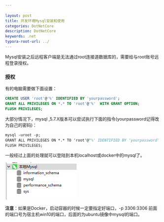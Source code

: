```yaml
---

layout: post
title: 开发环境Mysql安装和使用
categories: DotNetCore
description: DotNetCore
keywords: .net
typora-root-url: ../
---
```

Mysql安装之后远程客户端是无法通过root连接道数据库的，需要给与root账号远程登录授权。

### 授权

有的电脑需要做下面设置：

```sql
CREATE USER 'root'@'%' IDENTIFIED BY 'yourpassword';    
GRANT ALL PRIVILEGES ON *.* TO 'root'@'%'  WITH GRANT OPTION;
FLUSH PRIVILEGES;
```

大部分情况下，mysql ,5.7.X版本可以尝试执行下面的指令(yourpassword记得改为自己的密码)：

```tex
mysql -uroot -p;
GRANT ALL PRIVILEGES ON *.* TO 'root'@'%' IDENTIFIED BY 'yourpassword' with grant option;
FLUSH PRIVILEGES;
```

一般经过上面的处理就可以登陆到本机localhost或docker中的mysql了。

![connet_mysql_success_2726.png](/images/posts/connet_mysql_success_2726.png)

**注意**：如果是Docker，启动容器的时候一定要指定好端口，-p 3306:3306   前面的端口号为宿主机win10的端口，后面的为ubuntu镜像中mysql的端口。



